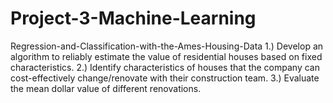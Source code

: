 # Project-3-Machine-Learning
Regression-and-Classification-with-the-Ames-Housing-Data
1.) Develop an algorithm to reliably estimate the value of residential houses based on fixed characteristics. 
2.) Identify characteristics of houses that the company can cost-effectively change/renovate with their construction team. 
3.) Evaluate the mean dollar value of different renovations.
